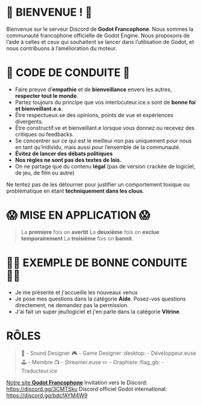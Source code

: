 # :wave: BIENVENUE ! :wave:
Bienvenue sur le serveur Discord de **Godot Francophone**. Nous sommes la communauté francophone officielle de Godot Engine. Nous proposons de l’aide à celles et ceux qui souhaitent se lancer dans l’utilisation de Godot, et nous contribuons à l’amélioration du moteur.

# :scroll: CODE DE CONDUITE :scroll:
- Faire preuve d’__empathie__ et de __bienveillance__ envers les autres, __respecter tout le monde__.
- Partez toujours du principe que vos interlocuteur.ice.s sont de __bonne foi et bienveillant.e.s__.
- Être respectueux.se des opinions, points de vue et expériences divergents.
- Être constructif.ve et bienveillant.e lorsque vous donnez ou recevez des critiques ou feedbacks.
- Se concentrer sur ce qui est le meilleur non pas uniquement pour nous en tant qu’individu, mais aussi pour l’ensemble de la communauté.
- __Évitez de lancer des débats politiques__
- __Nos règles ne sont pas des textes de lois.__
- On ne partage que du contenu **légal** (pas de version crackée de logiciel, de jeu, de film ou autre)

Ne tentez pas de les détourner pour justifier un comportement toxique ou problématique en étant __techniquement dans les clous__.

# :scream:  MISE EN APPLICATION :scream:
> La **premiere** fois on **avertit**
> La **deuxième** fois on **exclue temporairement**
> La **troisième** fois on **bannit**.

# :rainbow_flag: EXEMPLE DE BONNE CONDUITE :rainbow_flag:
- Je me présente et j'accueille les nouveaux venus
- Je pose mes questions dans la catégorie **Aide**. Posez-vos questions directement, ne demandez pas la permission.
- J'ai fait un super jeu/logiciel et j'en parle dans la catégorie **Vitrine**.

# RÔLES
> :musical_note: - Sound Designer
> :video_game: - Game Designer
> :desktop: - Développeur.euse
> :joystick: - Membre
> :tv: - Streamer.euse
> :pencil2: - Graphiste
> :flag_gb: - Traducteur.ice

[Notre site **Godot Francophone**](https://www.godot-francophone.org/)
Invitation vers le Discord: https://discord.gg/3CMTSku
Discord officiel Godot international: <https://discord.gg/bdcfAYM4W9>
